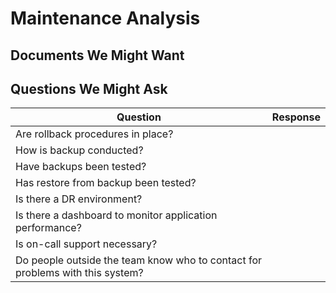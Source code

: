 # Maintenance Analysis

## Documents We Might Want

## Questions We Might Ask

| Question | Response |
| --- | --- |
| Are rollback procedures in place? |  |
| How is backup conducted? |  |
| Have backups been tested? |  |
| Has restore from backup been tested? |  |
| Is there a DR environment? |  |
| Is there a dashboard to monitor application performance? |  |
| Is on-call support necessary? |  |
| Do people outside the team know who to contact for problems with this system? |  |
